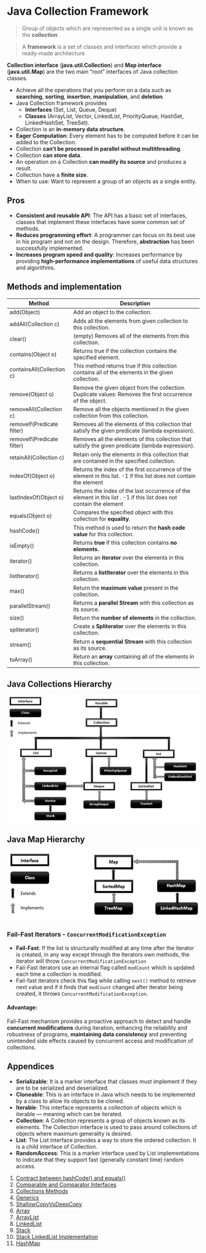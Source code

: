 # Java Collection Framework

> Group of objects which are represented as a single unit is known as the **collection** 

> A **framework** is a set of classes and interfaces which provide a ready-made architecture

**Collection interface** (**java.util.Collection**) and **Map interface** (**java.util.Map**) are the two main “root” interfaces of Java collection classes.

* Achieve all the operations that you perform on a data such as **searching**, **sorting**, **insertion**, **manipulation**, and **deletion**.
* Java Collection framework provides 
  * **Interfaces** (Set, List, Queue, Deque) 
  * **Classes** (ArrayList, Vector, LinkedList, PriorityQueue, HashSet, LinkedHashSet, TreeSet).
* Collection is an **in-memory data structure**.
* **Eager Computation**: Every element has to be computed before it can be added to the Collection.
* Collection **can’t be processed in parallel without multithreading**.
* Collection **can store data**.
* An operation on a Collection **can modify its source** and produces a result.
* Collection have a **finite size**.
* When to use: Want to represent a group of an objects as a single entity.

## Pros
* **Consistent and reusable API**: The API has a basic set of interfaces, classes  that implement these interfaces have some common set of methods.
* **Reduces programming effort**: A programmer can focus on its best use in his program and not on the design. Therefore, **abstraction** has been successfully implemented.
* **Increases program speed and quality**: Increases performance by providing **high-performance implementations** of useful data structures and algorithms.

## Methods and implementation

| **Method**                 | **Description**                                                                                                     |
|----------------------------|---------------------------------------------------------------------------------------------------------------------|
| add(Object)                | Add an object to the collection.                                                                                    |
| addAll(Collection c)       | Adds all the elements from given collection to this collection.                                                     |
| clear()                    | (empty) Removes all of the elements from this collection.                                                           |
| contains(Object o)         | Returns true if the collection contains the specified element.                                                      |
| containsAll(Collection c)  | This method returns true if this collection contains all of the elements in the given collection.                   |
| remove(Object o)           | Remove the given object from the collection. Duplicate values: Removes the first occurrence of the object.          |
| removeAll(Collection c)    | Remove all the objects mentioned in the given collection from this collection.                                      |
| removeIf(Predicate filter) | Removes all the elements of this collection that satisfy the given predicate (lambda expression).                   |
| removeIf(Predicate filter) | Removes all the elements of this collection that satisfy the given predicate (lambda expression).                   |
| retainAll(Collection c)    | Retain only the elements in this collection that are contained in the specified collection.                         |
| indexOf(Object o)          | Returns the index of the first occurrence of the element in this list. -1 if this list does not contain the element |
| lastIndexOf(Object o)      | Returns the index of the last occurrence of the element in this list . -1 if this list does not contain the element |                                                                                                                      |
| equals(Object o)           | Compares the specified object with this collection for **equality**.                                                |
| hashCode()                 | This method is used to return the **hash code value** for this collection.                                          |
| isEmpty()                  | Returns **true** if this collection contains **no elements.**                                                       |
| iterator()                 | Returns an **iterator** over the elements in this collection.                                                       |
| listIterator()             | Returns a **listIterator** over the elements in this collection.                                                    |
| max()                      | Return the **maximum value** present in the collection.                                                             |
| parallelStream()           | Returns a **parallel Stream** with this collection as its source.                                                   |
| size()                     | Return the **number of elements** in the collection.                                                                |
| spliterator()              | Create a **Spliterator** over the elements in this collection.                                                      |
| stream()                   | Return a **sequential Stream** with this collection as its source.                                                  |
| toArray()                  | Return an **array** containing all of the elements in this collection.                                              |

## Java Collections Hierarchy
![img](/src/document/images/collection_interface.png)

## Java Map Hierarchy
![img](/src/document/images/map_interface.png)

### Fail-Fast Iterators - `ConcurrentModificationException`
* **Fail-Fast**: If the list is structurally modified at any time after the iterator is created, in any way except through the Iterators own methods, 
the iterator will throw `ConcurrentModificationException`
* Fail-Fast iterators use an internal flag called `modCount` which is updated each time a collection is modified.
* Fail-fast iterators check this flag while calling `next()` method to retrieve next value and if it finds that `modCount` changed after iterator being created, 
it throws `ConcurrentModificationException`.

#### Advantage: 
Fail-Fast mechanism provides a proactive approach to detect and handle **concurrent modifications** during iteration, 
enhancing the reliability and robustness of programs, **maintaining data consistency** and preventing unintended side effects caused by concurrent access and modification of collections.

## Appendices
* **Serializable**: It is a marker interface that classes must implement if they are to be serialized and deserialized.
* **Cloneable**: This is an interface in Java which needs to be implemented by a class to allow its objects to be cloned.
* **Iterable<E>**: This interface represents a collection of objects which is iterable — meaning which can be iterated.
* **Collection<E>**: A Collection represents a group of objects known as its elements. The Collection interface is used to pass around collections of objects where maximum generality is desired.
* **List<E>**: The List interface provides a way to store the ordered collection. It is a child interface of Collection.
* **RandomAccess**: This is a marker interface used by List implementations to indicate that they support fast (generally constant time) random access.

1. [Contract between hashCode() and equals()](src/document/md/contract_between_hashCode_and_equals.md)
2. [Comparable and Comparator Interfaces](src/document/md/comparable_comparator_interfaces.md)
3. [Collections Methods](src/document/md/collections_method.md)
4. [Generics](src/document/md/generics.md)
5. [ShallowCopyVsDeepCopy](src/document/md/shallowcopy_vs_deepcopy.md)
6. [Array](src/document/md/array.md)
7. [ArrayList](src/document/md/arraylist.md)
8. [LinkedList](src/document/md/linkedlist.md)
8. [Stack](src/document/md/stack.md)
8. [Stack LinkedList Implementation](src/document/md/stackLinkedListImpl.md)
8. [HashMap](src/document/md/hashmap.md)